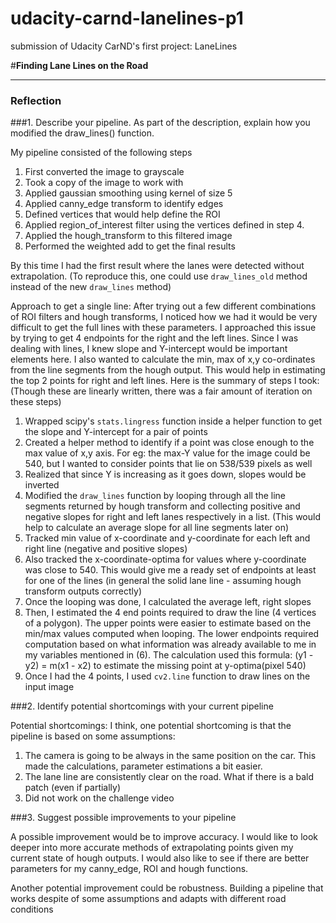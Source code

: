 # udacity-carnd-lanelines-p1
submission of Udacity CarND's first project: LaneLines

#**Finding Lane Lines on the Road**

---


### Reflection

###1. Describe your pipeline. As part of the description, explain how you modified the draw_lines() function.

My pipeline consisted of the following steps
1) First converted the image to grayscale
2) Took a copy of the image to work with
3) Applied gaussian smoothing using kernel of size 5
4) Applied canny_edge transform to identify edges
5) Defined vertices that would help define the ROI
6) Applied region_of_interest filter using the vertices defined in step 4.
7) Applied the hough_transform to this filtered image
8) Performed the weighted add to get the final results

By this time I had the first result where the lanes were detected without extrapolation.
(To reproduce this, one could use `draw_lines_old` method instead of the new `draw_lines` method)

Approach to get a single line:
After trying out a few different combinations of ROI filters and hough transforms, I noticed how we had it would be
very difficult to get the full lines with these parameters.
I approached this issue by trying to get 4 endpoints for the right and the left lines.
Since I was dealing with lines, I knew slope and Y-intercept would be important elements here.
I also wanted to calculate the min, max of x,y co-ordinates from the line segments from the hough output. This would help in
estimating the top 2 points for right and left lines.
Here is the summary of steps I took: (Though these are linearly written, there was a fair amount of iteration on these steps)
1) Wrapped scipy's `stats.lingress` function inside a helper function to get the slope and Y-intercept for a pair of points
2) Created a helper method to identify if a point was close enough to the max value of x,y axis. For eg: the max-Y value for
the image could be 540, but I wanted to consider points that lie on 538/539 pixels as well
3) Realized that since Y is increasing as it goes down, slopes would be inverted
4) Modified the `draw_lines` function by looping through all the line segments returned by hough transform and
collecting positive and negative slopes for right and left lanes respectively in a list. (This would help to calculate an average slope for all line segments later on)
5) Tracked min value of x-coordinate and y-coordinate for each left and right line (negative and positive slopes)
6) Also tracked the x-coordinate-optima for values where y-coordinate was close to 540. This would give me a ready set of endpoints at least for one of the lines (in general the solid lane line - assuming hough transform outputs correctly)
7) Once the looping was done, I calculated the average left, right slopes
8) Then, I estimated the 4 end points required to draw the line (4 vertices of a polygon). The upper points were easier to estimate based on the min/max values computed when looping. The lower endpoints required computation based on what information was already available to me in my variables mentioned in (6). The calculation used this formula: (y1 - y2) = m(x1 - x2) to estimate the missing point at y-optima(pixel 540)
9) Once I had the 4 points, I used `cv2.line` function to draw lines on the input image


###2. Identify potential shortcomings with your current pipeline

Potential shortcomings:
I think, one potential shortcoming is that the pipeline is based on some assumptions:
1) The camera is going to be always in the same position on the car. This made the calculations, parameter estimations a bit easier.
2) The lane line are consistently clear on the road. What if there is a bald patch (even if partially)
3) Did not work on the challenge video


###3. Suggest possible improvements to your pipeline

A possible improvement would be to improve accuracy. I would like to look deeper into more accurate methods of extrapolating
points given my current state of hough outputs. I would also like to see if there are better parameters for my canny_edge, ROI and hough functions.

Another potential improvement could be robustness. Building a pipeline that works despite of some assumptions and adapts with different road conditions
